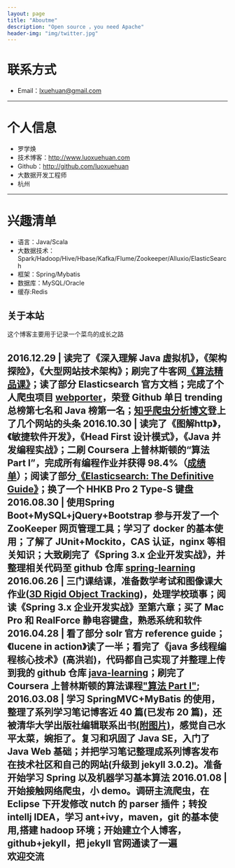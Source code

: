 ```yaml
---
layout: page
title: "Aboutme"
description: "Open source ，you need Apache"
header-img: "img/twitter.jpg"
---
```





# 联系方式

- Email：lxuehuan@gmail.com

---

# 个人信息

 - 罗学焕
 - 技术博客：http://www.luoxuehuan.com 
 - Github：http://github.com/luoxuehuan
 - 大数据开发工程师
 - 杭州

---

# 兴趣清单

- 语言：Java/Scala
- 大数据技术：Spark/Hadoop/Hive/Hbase/Kafka/Flume/Zookeeper/Alluxio/ElasticSearch
- 框架：Spring/Mybatis
- 数据库：MySQL/Oracle
- 缓存:Redis


## 关于本站
这个博客主要用于记录一个菜鸟的成长之路

2016.12.29 | 读完了《深入理解 Java 虚拟机》，《架构探险》，《大型网站技术架构》；刷完了牛客网[《算法精品课》](https://www.nowcoder.com/courses/1)；读了部分 Elasticsearch 官方文档；完成了个人爬虫项目 [webporter](https://github.com/brianway/webporter)，荣登 Github 单日 trending 总榜第七名和 Java 榜第一名；[知乎爬虫分析博文](http://brianway.github.io/2016/12/20/webporter-zhihu-user-analysis/)登上了几个网站的头条
2016.10.30 | 读完了《图解http》，《敏捷软件开发》，《Head First 设计模式》，《Java 并发编程实战》；二刷 Coursera 上普林斯顿的“算法 Part I”，完成所有编程作业并获得 98.4%（[成绩单](http://7xph6d.com1.z0.glb.clouddn.com/%E9%9A%8F%E7%AC%94_part-I-total.png)）；阅读了部分[《Elasticsearch: The Definitive Guide》](https://www.elastic.co/guide/en/elasticsearch/guide/current/index.html)；换了一个 HHKB Pro 2 Type-S 键盘
2016.08.30 | 使用Spring Boot+MySQL+jQuery+Bootstrap 参与开发了一个 ZooKeeper 网页管理工具；学习了 docker 的基本使用；了解了 JUnit+Mockito，CAS 认证，nginx 等相关知识；大致刷完了《Spring 3.x 企业开发实战》，并整理相关代码至 github 仓库 [spring-learning](https://github.com/brianway/spring-learning)
2016.06.26 | 三门课结课，准备数学考试和图像课大作业([3D Rigid Object Tracking](http://brianway.github.io/2016/05/16/3D-Rigid-Object-Tracking/))，处理学校琐事；阅读《Spring 3.x 企业开发实战》至第六章；买了 Mac Pro 和 RealForce 静电容键盘，熟悉系统和软件
2016.04.28 | 看了部分 solr 官方 reference guide；《lucene in action》读了一半；看完了《java 多线程编程核心技术》(高洪岩)，代码都自己实现了并整理上传到我的 github 仓库 [java-learning](https://github.com/brianway/java-learning)；刷完了 Coursera 上普林斯顿的算法课程["算法 Part I"](https://www.coursera.org/course/algs4partI);
2016.03.08 | 学习 SpringMVC+MyBatis 的使用，整理了系列学习笔记博客近 40 篇(已发布 20 篇)，还被清华大学出版社编辑联系出书[(附图片)](http://7xph6d.com1.z0.glb.clouddn.com/%E9%9A%8F%E7%AC%94_%E6%B8%85%E5%8D%8E%E5%A4%A7%E5%AD%A6%E5%87%BA%E7%89%88%E7%A4%BE%E8%81%94%E7%B3%BB%E6%88%91.png)，感觉自己水平太菜，婉拒了。复习和巩固了 Java SE，入门了 Java Web 基础；并把学习笔记整理成系列博客发布在技术社区和自己的网站(升级到 jekyll 3.0.2)。准备开始学习 Spring 以及机器学习基本算法
2016.01.08 | 开始接触网络爬虫，小 demo。调研主流爬虫，在 Eclipse 下开发修改 nutch 的 parser 插件；转投 intellj IDEA，学习 ant+ivy，maven，git 的基本使用,搭建 hadoop 环境；开始建立个人博客，github+jekyll，把 jekyll 官网通读了一遍  
欢迎交流
---
















